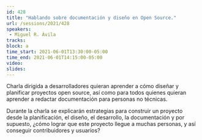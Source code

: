 ```yaml
---
id: 428
title: "Hablando sobre documentación y diseño en Open Source."
url: /sessions/2021/428
speakers:
 - Miguel R. Ávila
tracks:
block: a
time_start: 2021-06-01T13:30:00-05:00
time_end: 2021-06-01T14:15:00-05:00
video:
slides:
---
```


Charla dirigida a desarrolladores quieran aprender a cómo diseñar y planificar proyectos open source, así como para todos quienes quieran aprender a redactar documentación para personas no técnicas. 

Durante la charla se explicarán estrategias para construir un proyecto desde la planificación, el diseño, el desarrollo, la documentación y por supuesto, ¿cómo lograr que este proyecto llegue a muchas personas, y así conseguir contribuidores y usuarios?
